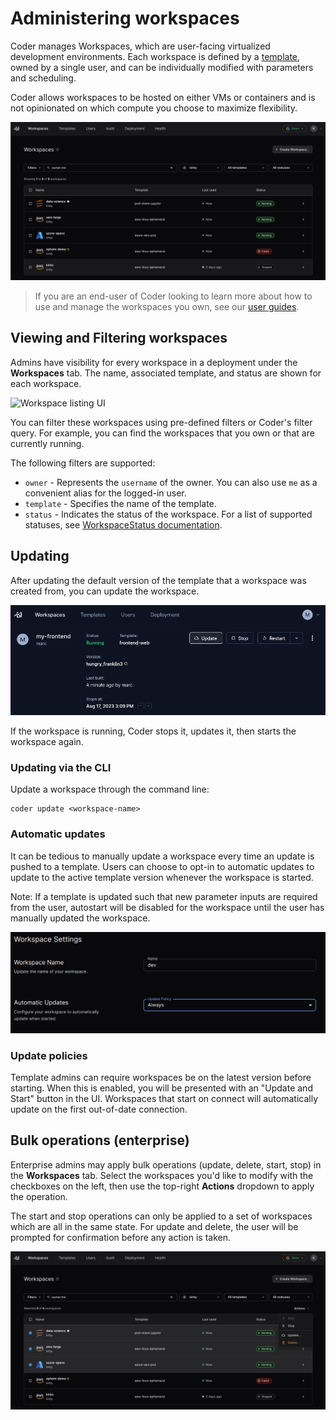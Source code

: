 # Administering workspaces

<!-- 
Layout of admin/workspaces/

README.md
lifecycle.md
update-policies.md
multiple-agents.md
auditing.md
 -->

Coder manages Workspaces, which are user-facing virtualized development environments. Each workspace is defined by a [template](../templates/README.md), owned by a single user, and can be individually modified with parameters and scheduling.

Coder allows workspaces to be hosted on either VMs or containers and is not opinionated on which compute you choose to maximize flexibility.

![Example workspace view](../../images/user-guides/workspace-list-ui.png)

> If you are an end-user of Coder looking to learn more about how to use and manage the workspaces you own, see our [user guides](../../user-guides/README.md).

## Viewing and Filtering workspaces

Admins have visibility for every workspace in a deployment under the **Workspaces** tab. The name, associated template, and status are shown for each workspace.

![Workspace listing UI](../images/user-guides/workspace-list-ui.png)

You can filter these workspaces using pre-defined filters or
Coder's filter query. For example, you can find the workspaces that you own or
that are currently running.

The following filters are supported:

- `owner` - Represents the `username` of the owner. You can also use `me` as a
  convenient alias for the logged-in user.
- `template` - Specifies the name of the template.
- `status` - Indicates the status of the workspace. For a list of supported
  statuses, see
  [WorkspaceStatus documentation](https://pkg.go.dev/github.com/coder/coder/codersdk#WorkspaceStatus).


## Updating

After updating the default version of the template that a workspace was created
from, you can update the workspace.

<!-- TODO: Update screenshot -->

![Updating a workspace](../../images/workspace-update.png)

If the workspace is running, Coder stops it, updates it, then starts the workspace again.

### Updating via the CLI

Update a workspace through the command line:

```shell
coder update <workspace-name>
```
### Automatic updates

It can be tedious to manually update a workspace every time an update is pushed
to a template. Users can choose to opt-in to automatic updates to update to the
active template version whenever the workspace is started.

Note: If a template is updated such that new parameter inputs are required from
the user, autostart will be disabled for the workspace until the user has
manually updated the workspace.

![Automatic Updates](../../images/workspace-automatic-updates.png)

### Update policies

Template admins can require workspaces be on the latest version before starting. When this is enabled, you will be presented with an "Update and Start" button in the UI. Workspaces that start on connect will automatically update on the first out-of-date connection.


<!-- TODO: Link force update policies -->

## Bulk operations (enterprise)

Enterprise admins may apply bulk operations (update, delete, start, stop) in the **Workspaces** tab. Select the workspaces you'd like to modify with the checkboxes on the left, then use the top-right **Actions** dropdown to apply the operation.

The start and stop operations can only be applied to a set of workspaces which are all in the same state. For update and delete, the user will be prompted for confirmation before any action is taken.

![Bulk workspace actions](../../images/user-guides/workspace-bulk-actions.png)

<!-- TODO: Children or next steps -->
